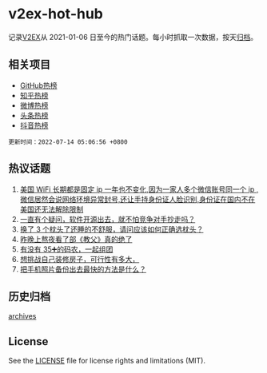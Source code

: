 # v2ex-hot-hub

 记录[V2EX](https://www.v2ex.com/)从 2021-01-06 日至今的热门话题。每小时抓取一次数据，按天[归档](archives)。
 
 ## 相关项目

- [GitHub热榜](https://github.com/snaildev/github-hot-hub)
- [知乎热榜](https://github.com/snaildev/zhihu-hot-hub)
- [微博热榜](https://github.com/snaildev/weibo-hot-hub)
- [头条热榜](https://github.com/snaildev/toutiao-hot-hub)
- [抖音热榜](https://github.com/snaildev/douyin-hot-hub)


 `更新时间：2022-07-14 05:06:56 +0800`

## 热议话题

1. [美国 WiFi 长期都是固定 ip 一年也不变化,因为一家人多个微信账号同一个 ip ,微信居然会说网络环境异常封号,还让手持身份证人脸识别,身份证在国内不在美国还无法解除限制](https://www.v2ex.com/t/865807)
1. [一直有个疑问，软件开源出去，就不怕竞争对手抄走吗？](https://www.v2ex.com/t/865805)
1. [换了 3 个枕头了还睡的不舒服，请问应该如何正确选枕头？](https://www.v2ex.com/t/865815)
1. [昨晚上熬夜看了部《教父》真的绝了](https://www.v2ex.com/t/865821)
1. [有没有 35➕的码农，一起组团](https://www.v2ex.com/t/865877)
1. [想挑战自己装修房子，可行性有多大，](https://www.v2ex.com/t/865810)
1. [把手机照片备份出去最快的方法是什么？](https://www.v2ex.com/t/865804)

## 历史归档

[archives](archives)

## License

See the [LICENSE](LICENSE) file for license rights and limitations (MIT).
